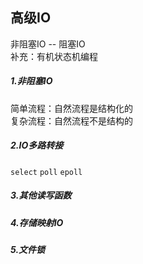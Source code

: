 ## 高级IO

非阻塞IO -- 阻塞IO  
补充：有机状态机编程


##### 1.非阻塞IO
简单流程：自然流程是结构化的  
复杂流程：自然流程不是结构的

##### 2.IO多路转接
`select`
`poll`
`epoll`
##### 3.其他读写函数
##### 4.存储映射IO
##### 5.文件锁
